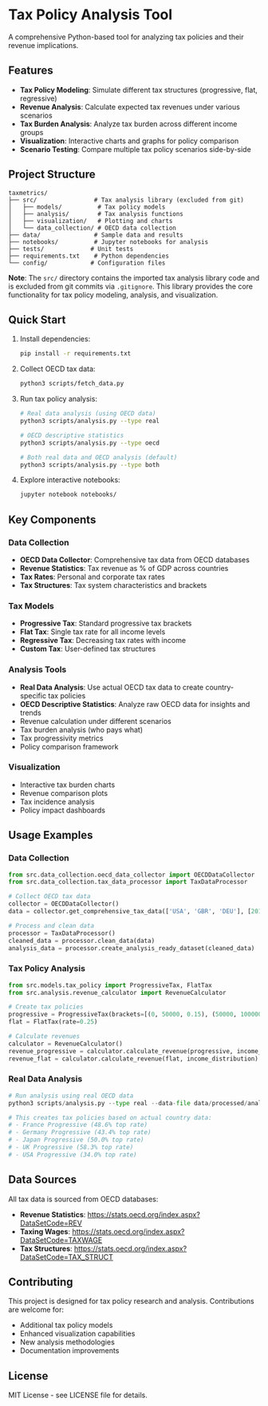 # Tax Policy Analysis Tool

A comprehensive Python-based tool for analyzing tax policies and their revenue implications.

## Features

- **Tax Policy Modeling**: Simulate different tax structures (progressive, flat, regressive)
- **Revenue Analysis**: Calculate expected tax revenues under various scenarios
- **Tax Burden Analysis**: Analyze tax burden across different income groups
- **Visualization**: Interactive charts and graphs for policy comparison
- **Scenario Testing**: Compare multiple tax policy scenarios side-by-side

## Project Structure

```
taxmetrics/
├── src/                # Tax analysis library (excluded from git)
│   ├── models/          # Tax policy models
│   ├── analysis/        # Tax analysis functions
│   ├── visualization/   # Plotting and charts
│   └── data_collection/ # OECD data collection
├── data/               # Sample data and results
├── notebooks/          # Jupyter notebooks for analysis
├── tests/             # Unit tests
├── requirements.txt    # Python dependencies
└── config/            # Configuration files
```

**Note**: The `src/` directory contains the imported tax analysis library code and is excluded from git commits via `.gitignore`. This library provides the core functionality for tax policy modeling, analysis, and visualization.

## Quick Start

1. Install dependencies:
   ```bash
   pip install -r requirements.txt
   ```

2. Collect OECD tax data:
   ```bash
   python3 scripts/fetch_data.py
   ```

3. Run tax policy analysis:
   ```bash
   # Real data analysis (using OECD data)
   python3 scripts/analysis.py --type real
   
   # OECD descriptive statistics
   python3 scripts/analysis.py --type oecd
   
   # Both real data and OECD analysis (default)
   python3 scripts/analysis.py --type both
   ```

4. Explore interactive notebooks:
   ```bash
   jupyter notebook notebooks/
   ```

## Key Components

### Data Collection
- **OECD Data Collector**: Comprehensive tax data from OECD databases
- **Revenue Statistics**: Tax revenue as % of GDP across countries
- **Tax Rates**: Personal and corporate tax rates
- **Tax Structures**: Tax system characteristics and brackets

### Tax Models
- **Progressive Tax**: Standard progressive tax brackets
- **Flat Tax**: Single tax rate for all income levels
- **Regressive Tax**: Decreasing tax rates with income
- **Custom Tax**: User-defined tax structures

### Analysis Tools
- **Real Data Analysis**: Use actual OECD tax data to create country-specific tax policies
- **OECD Descriptive Statistics**: Analyze raw OECD data for insights and trends
- Revenue calculation under different scenarios
- Tax burden analysis (who pays what)
- Tax progressivity metrics
- Policy comparison framework

### Visualization
- Interactive tax burden charts
- Revenue comparison plots
- Tax incidence analysis
- Policy impact dashboards

## Usage Examples

### Data Collection
```python
from src.data_collection.oecd_data_collector import OECDDataCollector
from src.data_collection.tax_data_processor import TaxDataProcessor

# Collect OECD tax data
collector = OECDDataCollector()
data = collector.get_comprehensive_tax_data(['USA', 'GBR', 'DEU'], [2015, 2023])

# Process and clean data
processor = TaxDataProcessor()
cleaned_data = processor.clean_data(data)
analysis_data = processor.create_analysis_ready_dataset(cleaned_data)
```

### Tax Policy Analysis
```python
from src.models.tax_policy import ProgressiveTax, FlatTax
from src.analysis.revenue_calculator import RevenueCalculator

# Create tax policies
progressive = ProgressiveTax(brackets=[(0, 50000, 0.15), (50000, 100000, 0.25), (100000, float('inf'), 0.35)])
flat = FlatTax(rate=0.25)

# Calculate revenues
calculator = RevenueCalculator()
revenue_progressive = calculator.calculate_revenue(progressive, income_distribution)
revenue_flat = calculator.calculate_revenue(flat, income_distribution)
```

### Real Data Analysis
```python
# Run analysis using real OECD data
python3 scripts/analysis.py --type real --data-file data/processed/analysis_ready_data.csv

# This creates tax policies based on actual country data:
# - France Progressive (48.6% top rate)
# - Germany Progressive (43.4% top rate) 
# - Japan Progressive (50.0% top rate)
# - UK Progressive (58.3% top rate)
# - USA Progressive (34.0% top rate)
```

## Data Sources

All tax data is sourced from OECD databases:
- **Revenue Statistics**: https://stats.oecd.org/index.aspx?DataSetCode=REV
- **Taxing Wages**: https://stats.oecd.org/index.aspx?DataSetCode=TAXWAGE
- **Tax Structures**: https://stats.oecd.org/index.aspx?DataSetCode=TAX_STRUCT

## Contributing

This project is designed for tax policy research and analysis. Contributions are welcome for:
- Additional tax policy models
- Enhanced visualization capabilities
- New analysis methodologies
- Documentation improvements

## License

MIT License - see LICENSE file for details. 